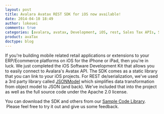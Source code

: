 ```yaml
---
layout: post
title: Avalara Avatax REST SDK for iOS now available!
date: 2014-04-10 18:49
author: lokeuei
comments: true
categories: [avalara, avatax, Development, iOS, rest, Sales Tax APIs, SDK, sdk]
product: avaTax
doctype: blog
---
```

If you're building mobile related retail applications or extensions to your ERP/Ecommerce platforms on iOS for the iPhone or iPad, then you're in luck. We just completed the iOS Software Development Kit that allows you to easily connect to Avalara's Avatax API. The SDK comes as a static library that you can link to your iOS projects. For REST de/serialization, we've used a 3rd party library called <a href="https://github.com/icanzilb/JSONModel">JSONModel</a> which simplifies data transformation from object model to JSON (and back). We've included that into the project as well as the full source code under the Apache 2.0 license.

You can download the SDK and others from our <a href="http://developer.avalara.com/avatax/sample-code">Sample Code Library</a>.  Please feel free to try it out and give us some feedback.

&nbsp;
